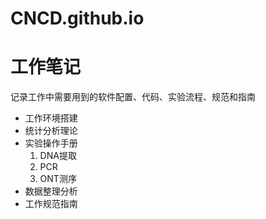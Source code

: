 # CNCD.github.io
# 工作笔记
记录工作中需要用到的软件配置、代码、实验流程、规范和指南

- 工作环境搭建
- 统计分析理论
- 实验操作手册
  1. DNA提取
  2. PCR
  3. ONT测序
- 数据整理分析
- 工作规范指南
